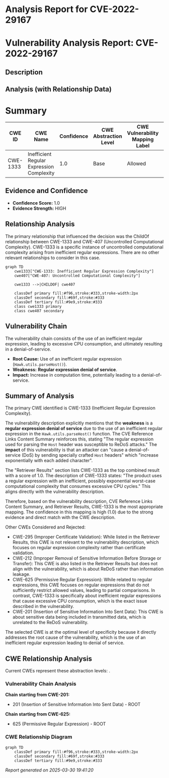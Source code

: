 # Analysis Report for CVE-2022-29167

# Vulnerability Analysis Report: CVE-2022-29167

## Description



## Analysis (with Relationship Data)

# Summary
| CWE ID | CWE Name | Confidence | CWE Abstraction Level | CWE Vulnerability Mapping Label | CWE-Vulnerability Mapping Notes |
|---|---|---|---|---|---|
| CWE-1333 | Inefficient Regular Expression Complexity | 1.0 | Base | Allowed | Primary CWE |

## Evidence and Confidence

*   **Confidence Score:** 1.0
*   **Evidence Strength:** HIGH

## Relationship Analysis
The primary relationship that influenced the decision was the ChildOf relationship between CWE-1333 and CWE-407 (Uncontrolled Computational Complexity). CWE-1333 is a specific instance of uncontrolled computational complexity arising from inefficient regular expressions. There are no other relevant relationships to consider in this case.

```mermaid
graph TD
    cwe1333["CWE-1333: Inefficient Regular Expression Complexity"]
    cwe407["CWE-407: Uncontrolled Computational Complexity"]
    
    cwe1333 -->|CHILDOF| cwe407
    
    classDef primary fill:#f96,stroke:#333,stroke-width:2px
    classDef secondary fill:#69f,stroke:#333
    classDef tertiary fill:#9e9,stroke:#333
    class cwe1333 primary
    class cwe407 secondary
```

## Vulnerability Chain
The vulnerability chain consists of the use of an inefficient regular expression, leading to excessive CPU consumption, and ultimately resulting in a denial-of-service.
  - **Root Cause:** Use of an inefficient regular expression (`Hawk.utils.parseHost()`).
  - **Weakness:** **Regular expression denial of service**.
  - **Impact:** Increase in computation time, potentially leading to a denial-of-service.

## Summary of Analysis
The primary CWE identified is CWE-1333 (Inefficient Regular Expression Complexity).

The vulnerability description explicitly mentions that the **weakness** is a **regular expression denial of service** due to the use of an inefficient regular expression in the `Hawk.utils.parseHost()` function. The CVE Reference Links Content Summary reinforces this, stating "The regular expression used for parsing the `Host` header was susceptible to ReDoS attacks." The **impact** of this vulnerability is that an attacker can "cause a denial-of-service (DoS) by sending specially crafted `Host` headers" which "increase exponentially with each added character".

The "Retriever Results" section lists CWE-1333 as the top combined result with a score of 1.0. The description of CWE-1333 states: "The product uses a regular expression with an inefficient, possibly exponential worst-case computational complexity that consumes excessive CPU cycles." This aligns directly with the vulnerability description.

Therefore, based on the vulnerability description, CVE Reference Links Content Summary, and Retriever Results, CWE-1333 is the most appropriate mapping. The confidence in this mapping is high (1.0) due to the strong evidence and direct match with the CWE description.

Other CWEs Considered and Rejected:

*   CWE-295 (Improper Certificate Validation): While listed in the Retriever Results, this CWE is not relevant to the vulnerability description, which focuses on regular expression complexity rather than certificate validation.
*   CWE-212 (Improper Removal of Sensitive Information Before Storage or Transfer): This CWE is also listed in the Retriever Results but does not align with the vulnerability, which is about ReDoS rather than information leakage.
*   CWE-625 (Permissive Regular Expression): While related to regular expressions, this CWE focuses on regular expressions that do not sufficiently restrict allowed values, leading to partial comparisons. In contrast, CWE-1333 is specifically about inefficient regular expressions that cause excessive CPU consumption, which is the exact issue described in the vulnerability.
*   CWE-201 (Insertion of Sensitive Information Into Sent Data): This CWE is about sensitive data being included in transmitted data, which is unrelated to the ReDoS vulnerability.

The selected CWE is at the optimal level of specificity because it directly addresses the root cause of the vulnerability, which is the use of an inefficient regular expression leading to denial of service.


## CWE Relationship Analysis

Current CWEs represent these abstraction levels: .


### Vulnerability Chain Analysis

**Chain starting from CWE-201:**
- 201 (Insertion of Sensitive Information Into Sent Data) - ROOT


**Chain starting from CWE-625:**
- 625 (Permissive Regular Expression) - ROOT



### CWE Relationship Diagram

```mermaid
graph TD
    classDef primary fill:#f96,stroke:#333,stroke-width:2px
    classDef secondary fill:#69f,stroke:#333
    classDef tertiary fill:#9e9,stroke:#333
```



*Report generated on 2025-03-30 19:41:20*
